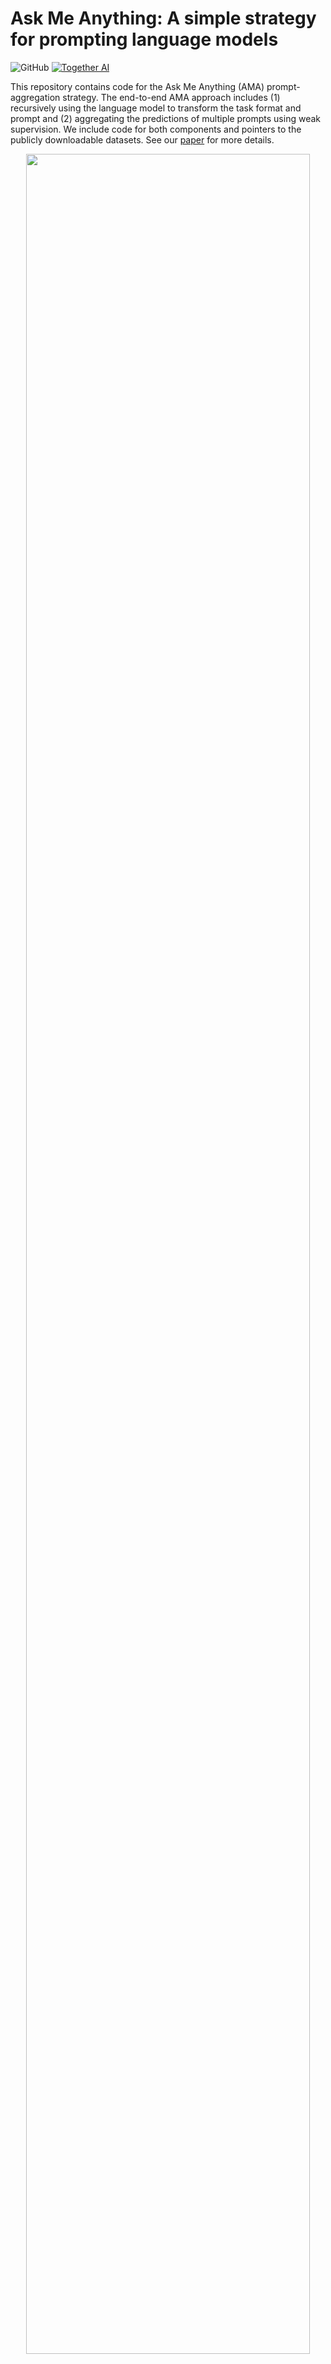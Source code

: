 # Ask Me Anything: A simple strategy for prompting language models

![GitHub](https://img.shields.io/github/license/HazyResearch/ama_prompting)
[![Together AI](https://together.xyz/assets/images/ai_platform.svg)](https://together.xyz/)

This repository contains code for the Ask Me Anything (AMA) prompt-aggregation strategy. The end-to-end AMA approach includes (1) recursively using the language model to transform the task format and prompt and (2) aggregating the predictions of multiple prompts using weak supervision. We include code for both components and pointers to the publicly downloadable datasets. See our [paper](https://arxiv.org/abs/2210.02441) for more details.

<p align="center"><img width="95%" src="imgs/decomp.png" /></p>



## Table of Contents
- [Setup](#setup)
- [Data](#getting-the-data)
- [Running models](#models)
- [Running experiments](#experiments)
- [Repository Structure](#overall-repository-structure)
- [Citation](#citation)


## Setup

### Installation
Here we will setup the AMA code (prompting models for tasks), weak supervision code (aggregating predictions), and [Manifest](https://github.com/HazyResearch/manifest/) code (tooling for easily loading and running the models).

We encourage the use of conda environments:
```
conda create --name ama python=3.8
conda activate ama
```

Clone as follows:
```bash
# Ask Me Anything code
git clone git@github.com:HazyResearch/ama_prompting.git
cd ama_prompting
git checkout changranh/daas
pip install -r requirements.txt


# Manifest 
git clone git@github.com:HazyResearch/manifest.git
cd manifest
pip install -e .
```


### Getting the data
We assume all data lives in the ```AMA_DATA``` environment variable. By default, this is set to ```/home/data```. To change this, run
```bash
export AMA_DATA=<path>
```

Please follow the instructions below to download all necessary data for experiments. 
 
1. Download the PromptSource (P3) dataset from HuggingFace at https://huggingface.co/datasets/bigscience/P3.
```bash
cd $AMA_DATA
git lfs install
git clone https://huggingface.co/datasets/bigscience/P3
```
Then run [ama_prompting/download_p3.py](./download_p3.py). We use the GPT3-Style prompts in the few-shot baseline for each benchmark.

2. We downloaded the remaining tasks from the following sources:
    * [AGNews, DBPedia, and SST2](https://github.com/tonyzhaozh/few-shot-learning)
    * [Amazon Products](https://github.com/allenai/flex/blob/75d6d1cea66df2c8a7e3d429c6af5008ccf1544b/fewshot/hf_datasets_scripts/amazon/amazon.py)
    * [Natural Questions and WebQs](https://github.com/facebookresearch/FiD)
    * [RealTimeQA](https://github.com/realtimeqa/realtimeqa_public/tree/main/past/2022) (GCS files from June 17th - July 22, 2022)
    * [ReCoRD](https://sheng-z.github.io/ReCoRD-explorer/)
    * [StoryCloze](http://goo.gl/forms/aQz39sdDrO)

3. Experiments

### CB full run
```
export DAAS_URL=<your_daas_url>
export DAAS_KEY=<your_daas_key>
python3 tasks/CB_final.py \
    --num_boost 1 \
    --output_metrics_file ../ama_logs/metrics.jsonl \
    --cache_connection_question ../ama_logs/question_manifest_cache.sqlite \
    --cache_connection_answer ../ama_logs/answer_manifest_cache.sqlite \
    --save_dir ../ama_logs/ama_final_runs --boost_train_examples 0
```


The accuracy is 82.1%
```
Saving to ../ama_logs/ama_final_runs/super_glue_cb/QUESTION_gpt2_ANSWER_gpt2_decomposed_03082023.json
Accuracy by Boost Set Decomposed [0.8214285714285714]
Accuracy by Boost Set Decomposed Average 0.8214285714285714
Accuracy Boost Decomposed 0.8214285714285714
Saved metrics to ../ama_logs/metrics.jsonl
Saved final data to ../ama_logs/ama_final_runs/super_glue_cb
```

### AGNews example run

```
python3 tasks/AGNews_final.py \
    --run_zeroshot 1\
    --num_boost 3 \
    --output_metrics_file ../ama_logs/metrics.jsonl \
    --cache_connection_question ../ama_logs/question_manifest_cache.sqlite \
    --cache_connection_answer ../ama_logs/answer_manifest_cache.sqlite \
    --save_dir ../ama_logs/ama_final_runs  --num_run 1 --boost_train_examples 0
```
    
